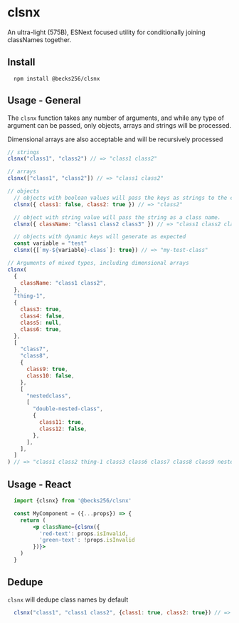 # clsnx

An ultra-light (575B), ESNext focused utility for conditionally joining classNames together.

## Install

```shell
  npm install @becks256/clsnx
```

## Usage - General

The `clsnx` function takes any number of arguments, and while any type of argument can be passed, only objects, arrays and strings will be processed. 

Dimensional arrays are also acceptable and will be recursively processed

```javascript
// strings
clsnx("class1", "class2") // => "class1 class2"

// arrays 
clsnx(["class1", "class2"]) // => "class1 class2"

// objects
  // objects with boolean values will pass the keys as strings to the class names
  clsnx({ class1: false, class2: true }) // => "class2"

  // object with string value will pass the string as a class name. 
  clsnx({ className: "class1 class2 class3" }) // => "class1 class2 class3"

  // objects with dynamic keys will generate as expected
  const variable = "test"
  clsnx({[`my-${variable}-class`]: true}) // => "my-test-class"

// Arguments of mixed types, including dimensional arrays
clsnx(
  {
    className: "class1 class2",
  },
  "thing-1",
  {
    class3: true,
    class4: false,
    class5: null,
    class6: true,
  },
  [
    "class7",
    "class8",
    {
      class9: true,
      class10: false,
    },
    [
      "nestedclass",
      [
        "double-nested-class",
        {
          class11: true,
          class12: false,
        },
      ],
    ],
  ]
) // => "class1 class2 thing-1 class3 class6 class7 class8 class9 nestedclass double-nested-class class11"
```

## Usage - React

```jsx
  import {clsnx} from '@becks256/clsnx'

  const MyComponent = ({...props}) => {
    return (
        <p className={clsnx({
          'red-text': props.isInvalid,
          'green-text': !props.isInvalid
        })}>
    )
  }
```

## Dedupe

`clsnx` will dedupe class names by default

``` javascript
  clsnx("class1", "class1 class2", {class1: true, class2: true}) // => "class1 class2"

```